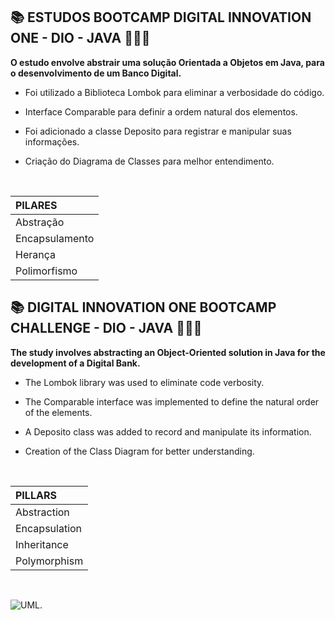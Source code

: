 ## 📚 ESTUDOS BOOTCAMP DIGITAL INNOVATION ONE - DIO - JAVA 👨🏻‍💻

**O estudo envolve abstrair uma solução Orientada a Objetos em Java, para o desenvolvimento de um Banco Digital.**
<br>

* <p>Foi utilizado a Biblioteca Lombok para eliminar a verbosidade do código.</p>
* <p>Interface Comparable para definir a ordem natural dos elementos.</p>
* <p>Foi adicionado a classe Deposito para registrar e manipular suas informações.</p>
* <p>Criação do Diagrama de Classes para melhor entendimento.</p>
<br>

|PILARES       |
|:---          |
|Abstração     |
|Encapsulamento|
|Herança       |
|Polimorfismo  |

## 📚 DIGITAL INNOVATION ONE BOOTCAMP CHALLENGE - DIO - JAVA 👨🏻‍💻

**The study involves abstracting an Object-Oriented solution in Java for the development of a Digital Bank.**
<br>

* <p>The Lombok library was used to eliminate code verbosity.</p> 
* <p>The Comparable interface was implemented to define the natural order of the elements.</p> 
* <p>A Deposito class was added to record and manipulate its information.</p> 
* <p>Creation of the Class Diagram for better understanding.</p>
<br>

|PILLARS      |
|:---         |
|Abstraction  |
|Encapsulation|
|Inheritance  |
|Polymorphism |

<br>

![UML.](https://www.mermaidchart.com/raw/90956a32-7c1d-4a71-a480-4cec13f670b3?theme=light&version=v0.1&format=svg "UML")
